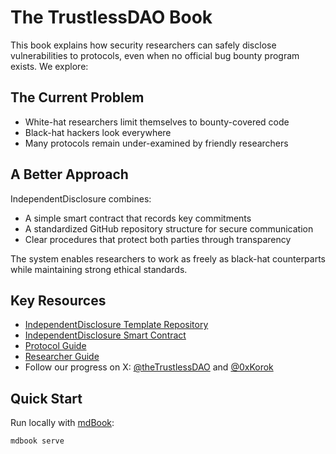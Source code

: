 # The TrustlessDAO Book

This book explains how security researchers can safely disclose vulnerabilities to protocols, even when no official bug bounty program exists. We explore:

## The Current Problem
- White-hat researchers limit themselves to bounty-covered code
- Black-hat hackers look everywhere 
- Many protocols remain under-examined by friendly researchers

## A Better Approach
IndependentDisclosure combines:
- A simple smart contract that records key commitments
- A standardized GitHub repository structure for secure communication
- Clear procedures that protect both parties through transparency

The system enables researchers to work as freely as black-hat counterparts while maintaining strong ethical standards.

## Key Resources
- [IndependentDisclosure Template Repository](https://github.com/TrustlessDAO/independent-disclosure)
- [IndependentDisclosure Smart Contract](https://gist.github.com/0xKorok/cb1925bd68cf919b6d18181d46dd3cce)
- [Protocol Guide](https://gist.github.com/0xKorok/3bcf7f66c62c9bd3f5a95b666b30ab16)
- [Researcher Guide](https://gist.github.com/0xKorok/3c01ba5a7478863cc76ce3cb43559632)
- Follow our progress on X: [@theTrustlessDAO](https://x.com/theTrustlessDAO) and [@0xKorok](https://x.com/0xKorok)

## Quick Start
Run locally with [mdBook](https://rust-lang.github.io/mdBook/):
```bash
mdbook serve
```